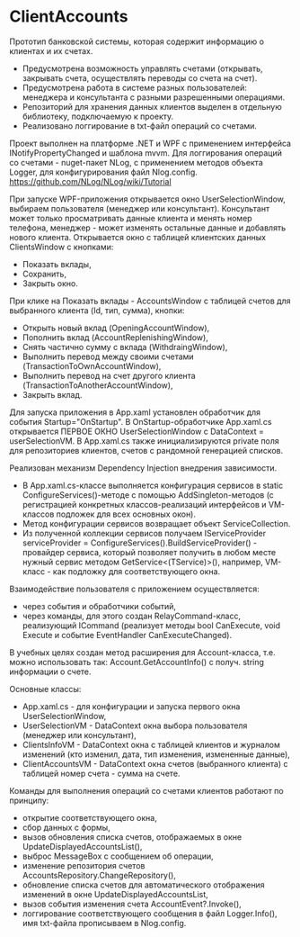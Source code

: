 # ClientAccounts

Прототип банковской системы, которая содержит информацию о клиентах и их счетах.
- Предусмотрена возможность управлять счетами (открывать, закрывать счета, осуществлять переводы со счета на счет). 
- Предусмотрена работа в системе разных пользователей: менеджера и консультанта с разными разрешенными операциями.
- Репозиторий для хранения данных клиентов выделен в отдельную библиотеку, подключаемую к проекту. 
- Реализовано логгирование в txt-файл операций со счетами. 

Проект выполнен на платформе .NET и WPF с применением интерфейса INotifyPropertyChanged и шаблона mvvm.
Для логгирования операций со счетами - nuget-пакет NLog, с применением методов объекта Logger, для конфигурирования файл Nlog.config.
https://github.com/NLog/NLog/wiki/Tutorial  

При запуске WPF-приложения открывается окно UserSelectionWindow, выбираем пользователя (менеджер или консультант). Консультант может только просматривать данные клиента и менять номер телефона, менеджер - может изменять остальные данные и добавлять нового клиента.
Открывается окно с таблицей клиентских данных ClientsWindow с кнопками:
- Показать вклады, 
- Сохранить,
- Закрыть окно.

При клике на Показать вклады - AccountsWindow с таблицей счетов для выбранного клиента (Id, тип, сумма), кнопки:
- Открыть новый вклад (OpeningAccountWindow),
- Пополнить вклад (AccountReplenishingWindow), 
- Снять частично сумму с вклада (WithdraingWindow),
- Выполнить перевод между своими счетами (TransactionToOwnAccountWindow),
- Выполнить перевод на счет другого клиента (TransactionToAnotherAccountWindow),
- Закрыть вклад.

Для запуска приложения в App.xaml установлен обработчик для события Startup="OnStartup".
В OnStartup-обработчике App.xaml.cs открывается ПЕРВОЕ ОКНО UserSelectionWindow с DataContext = userSelectionVM.
В App.xaml.cs также инициализируются private поля для репозиториев клиентов, счетов с рандомной генерацией списков.

Реализован механизм Dependency Injection внедрения зависимости.
- В App.xaml.cs-классе выполняется конфигурация сервисов в static ConfigureServices()-методе с помощью AddSingleton-методов (с регистрацией конкретных классов-реализаций интерфейсов и VM-классов подложек для всех основных окон). 
- Метод конфигурации сервисов возвращает объект ServiceCollection.
- Из полученной коллекции сервисов получаем IServiceProvider serviceProvider = ConfigureServices().BuildServiceProvider() - провайдер сервиса, который позволяет получить в любом месте нужный сервис методом GetService<(TService)>(), например, VM-класс - как подложку для соответствующего окна.

Взаимодействие пользователя с приложением осуществляется:
- через события и обработчики событий, 
- через команды, для этого создан RelayCommand-класс, реализующий ICommand (реализует методы bool CanExecute, void Execute и событие EventHandler CanExecuteChanged).

В учебных целях создан метод расширения для Account-класса, т.е. можно использовать так: 
Account.GetAccountInfo() с получ. string информации о счете.

Основные классы:
- App.xaml.cs - для конфигурации и запуска первого окна UserSelectionWindow,
- UserSelectionVM - DataContext окна выбора пользователя (менеджер или консультант),
- ClientsInfoVM - DataContext окна с таблицей клиентов и журналом изменений (кто изменил, дата, тип изменения, измененные данные),
- ClientAccountsVM - DataContext окна счетов (выбранного клиента) с таблицей номер счета - сумма на счете.

Команды для выполнения операций со счетами клиентов работают по принципу:
- открытие соответствующего окна, 
- сбор данных с формы, 
- вызов обновления списка счетов, отображаемых в окне UpdateDisplayedAccountsList(),
- выброс MessageBox с сообщением об операции, 
- изменение репозитория счетов AccountsRepository.ChangeRepository(),
- обновление списка счетов для автоматического отображения изменений в окне UpdateDisplayedAccountsList,
- вызов события изменения счета AccountEvent?.Invoke(),
- логгирование соответствующего сообщения в файл Logger.Info(), имя txt-файла прописываем в Nlog.config.
